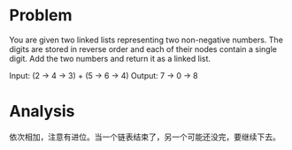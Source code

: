 # Problem

You are given two linked lists representing two non-negative numbers. The digits are stored in reverse order and each of their nodes contain a single digit. Add the two numbers and return it as a linked list.

Input: (2 -> 4 -> 3) + (5 -> 6 -> 4)
Output: 7 -> 0 -> 8

# Analysis

依次相加，注意有进位。当一个链表结束了，另一个可能还没完，要继续下去。